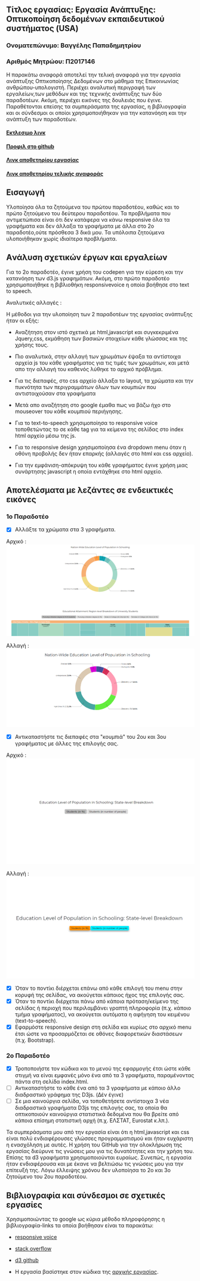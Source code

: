 ## Τίτλος εργασίας: Εργασία Ανάπτυξης: Οπτικοποίηση δεδομένων εκπαιδευτικού συστήματος (USA)
### Ονοματεπώνυμο: Βαγγέλης Παπαδημητρίου
### Αριθμός Μητρώου: Π2017146

Η παρακάτω αναφορά αποτελεί την τελική αναφορά για την εργασία ανάπτυξης Οπτικοποίησης Δεδομένων στο μάθημα της Επικοινωνίας ανθρώπου-υπολογιστή. Περιέχει αναλυτική περιγραφή των εργαλείων,των μεθόδων και της τεχνικής ανάπτυξης των δύο παραδοτέων. Ακόμη, περιέχει εικόνες της δουλειάς που έγινε. Παραθέτονται επείσης τα συμπεράσματα της εργασίας, η βιβλιογραφία και οι σύνδεσμοι οι οποίοι χρησιμοποιήθηκαν για την κατανόηση και την ανάπτυξη των παραδοτέων.

#### [Εκτλεσιμο λινκ](https://p17papa4.github.io/D3js-US-educational-attainment/)
#### [Προφιλ στο github](https://github.com/p17papa4)
#### [Λινκ αποθετηρίου εργασίας](https://github.com/p17papa4/D3js-US-educational-attainment)
#### [Λινκ αποθετηρίου τελικής αναφοράς](https://github.com/p17papa4/hci-Report)

## Εισαγωγή
Υλοποίησα όλα τα ζητούμενα του πρώτου παραδοτέου, καθώς και το πρώτο ζητούμενο του δεύτερου παραδοτέου. Τα προβλήματα που αντιμετώπισα είναι ότι δεν κατάφερα να κάνω responsive όλα τα γραφήματα και δεν άλλαξα τα γραφήματα με άλλα στο 2ο παραδοτέο,ούτε πρόσθεσα 3 δικά μου. Τα υπόλοιπα ζητούμενα υλοποιήθηκαν χωρίς ιδιαίτερα προβλήματα.

## Aνάλυση σχετικών έργων και εργαλείων
Για το 2ο παραδοτέο, έγινε χρήση του codepen για την εύρεση και την κατανόηση των d3.js γραφημάτων. Ακόμη, στο πρώτο παραδοτέο χρησιμοποιήθηκε η βιβλιοθήκη responsivevoice η οποία βοήθησε στο text to speech.

Αναλυτικές αλλαγές :

Η μέθοδοι για την υλοποίηση των 2 παραδοτέων της εργασίας ανάπτυξης ήταν οι εξής:
* Αναζήτηση στον ιστό σχετικά με html,javascript και συγκεκριμένα Jquery,css, εκμάθηση των βασικών στοιχείων κάθε γλώσσας και της χρήσης τους.

* Πιο αναλυτικά, στην αλλαγή των χρωμάτων έψαξα τα αντίστοιχα αρχεία js του κάθε γραφήματος για τις τιμές των χρωμάτων, και μετά απο την αλλαγή του καθενός λύθηκε το αρχικό πρόβλημα.

* Για τις διεπαφές, στο css αρχείο άλλαξα το layout, τα χρώματα και την πυκνότητα των περιγραμμάτων όλων των κουμπιών που αντιστοιχούσαν στα γραφήματα

* Μετά απο αναζήτηση στο google έμαθα πως να βάζω ήχο στο mouseover του κάθε κουμπιού περιήγησης. 

* Για το text-to-speech χρησιμοποίησα το responsive voice τοποθετώντας το σε κάθε tag για τα κείμενα της σελίδας στο index html αρχείο μέσω της js. 

* Για το responsive design χρησιμοποίησα ένα dropdown menu όταν η οθόνη προβολής δεν ήταν επαρκής (αλλαγές στο html και css αρχείο).

* Για την εμφάνιση-απόκρυψη του κάθε γραφήματος έγινε χρήση μιας συνάρτησης javascript η οποία εντάχθηκε στο html αρχείο.

## Aποτελέσματα με λεζάντες σε ενδεικτικές εικόνες
### 1ο Παραδοτέο
- [x] Αλλάξτε τα χρώματα στα 3 γραφήματα. 

Αρχικό : ![ScreenShot](Colours.png)

Αλλαγή : ![ScreenShot](NewColours.png)

- [x] Αντικαταστήστε τις διεπαφές στα "κουμπιά" του 2ου και 3ου γραφήματος με άλλες της επιλογής σας. 

Αρχικό : ![ScreenShot](Buttons.png)

Αλλαγή : ![ScreenShot](NewButtons.png)

- [x] Όταν το ποντίκι διέρχεται επάνω από κάθε επιλογή του menu στην κορυφή της σελίδας, να ακούγεται κάποιος ήχος της επιλογής σας. 
- [x] Όταν το ποντίκι διέρχεται πάνω από κάποια πρόταση/κείμενο της σελίδας ή περιοχή που περιλαμβάνει γραπτή πληροφορία (π.χ. κάποιο τμήμα γραφήματος), να ακούγεται αυτόματα η αφήγηση του κειμένου (text-to-speech). 
- [x] Εφαρμόστε responsive design στη σελίδα και κυρίως στο αρχικό menu έτσι ώστε να προσαρμόζεται σε οθόνες διαφορετικών διαστάσεων (π.χ. Bootstrap).

### 2ο Παραδοτέο
- [x] Τροποποιήστε τον κώδικα και το μενού της εφαρμογής έτσι ώστε κάθε στιγμή να είναι εμφανές μόνο ένα από τα 3 γραφήματα, παραμένοντας πάντα στη σελίδα index.html. 
- [ ] Αντικαταστήστε το κάθε ένα από τα 3 γραφήματα με κάποιο άλλο διαδραστικό γράφημα της D3js. (Δέν έγινε)
- [ ] Σε μια καινούργια σελίδα, να τοποθετήσετε αντίστοιχα 3 νέα διαδραστικά γραφήματα D3js της επιλογής σας, τα οποία θα οπτικοποιούν καινούργια στατιστικά δεδομένα που θα βρείτε από κάποια επίσημη στατιστική αρχή (π.χ. ΕΛΣΤΑΤ, Eurostat κ.λπ.).

Τα συμπεράσματα μου από την εργασία είναι ότι η html,javascript και css είναι πολύ ενδιαφέρουσες γλώσσες προγραμματισμού και ήταν ευχάριστη η ενασχόληση με αυτές. Η χρήση του GitHub για την ολοκλήρωση της εργασίας διεύρυνε τις γνώσεις μου για τις δυνατότητες και την χρήση του. Επίσης τα d3 γραφήματα χρησιμοποιούνται ευραίως. Συνεπώς, η εργασία ήταν ενδιαφέρουσα και με έκανε να βελτιώσω τις γνώσεις μου για την επίτευξή της. Λόγω έλλειψης χρόνου δεν υλοποίησα το 2ο και 3ο ζητούμενο του 2ου παραδοτέου.

## Βιβλιογραφία και σύνδεσμοι σε σχετικές εργασίες

Χρησιμοποιώντας το google ως κύρια μέθοδο πληροφόρησης η βιβλιογραφία-links τα οποία βοήθησαν είναι τα παρακάτω:

* [responsive voice](https://responsivevoice.org/)
* [stack overflow](https://stackoverflow.com/)
* [d3 github](https://github.com/d3/d3/wiki/Gallery)

* Η εργασία βασίστηκε στον κώδικα της [αρχικής εργασίας](https://github.com/ioniodi/D3js-US-educational-attainment).
